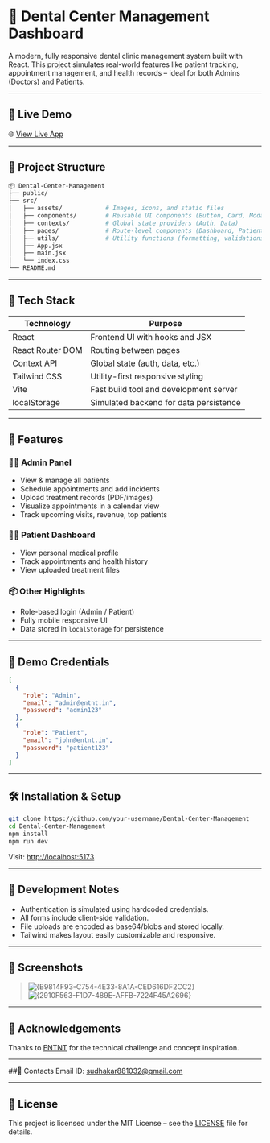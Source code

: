 # 🦷 Dental Center Management Dashboard

A modern, fully responsive dental clinic management system built with React. This project simulates real-world features like patient tracking, appointment management, and health records – ideal for both Admins (Doctors) and Patients.

---

## 🚀 Live Demo

🌐 [View Live App](https://dental-center-management-zeta.vercel.app/login)

---

## 📁 Project Structure

```bash
📦 Dental-Center-Management
├── public/
├── src/
│   ├── assets/            # Images, icons, and static files
│   ├── components/        # Reusable UI components (Button, Card, Modal)
│   ├── contexts/          # Global state providers (Auth, Data)
│   ├── pages/             # Route-level components (Dashboard, Patients)
│   ├── utils/             # Utility functions (formatting, validations)
│   ├── App.jsx
│   ├── main.jsx
│   └── index.css
└── README.md
```

---

## 🧰 Tech Stack

| Technology        | Purpose                                 |
|------------------|-----------------------------------------|
| React            | Frontend UI with hooks and JSX          |
| React Router DOM | Routing between pages                   |
| Context API      | Global state (auth, data, etc.)         |
| Tailwind CSS     | Utility-first responsive styling        |
| Vite             | Fast build tool and development server  |
| localStorage     | Simulated backend for data persistence  |

---

## 📌 Features

### 👨‍⚕️ Admin Panel
- View & manage all patients
- Schedule appointments and add incidents
- Upload treatment records (PDF/images)
- Visualize appointments in a calendar view
- Track upcoming visits, revenue, top patients

### 🧑‍💻 Patient Dashboard
- View personal medical profile
- Track appointments and health history
- View uploaded treatment files

### 📦 Other Highlights
- Role-based login (Admin / Patient)
- Fully mobile responsive UI
- Data stored in `localStorage` for persistence

---

## 🔐 Demo Credentials

```json
[
  {
    "role": "Admin",
    "email": "admin@entnt.in",
    "password": "admin123"
  },
  {
    "role": "Patient",
    "email": "john@entnt.in",
    "password": "patient123"
  }
]
```

---

## 🛠️ Installation & Setup

```bash
git clone https://github.com/your-username/Dental-Center-Management
cd Dental-Center-Management
npm install
npm run dev
```

Visit: [http://localhost:5173](http://localhost:5173)

---

## 🧪 Development Notes

- Authentication is simulated using hardcoded credentials.
- All forms include client-side validation.
- File uploads are encoded as base64/blobs and stored locally.
- Tailwind makes layout easily customizable and responsive.

---

## 📸 Screenshots


> ![{B9814F93-C754-4E33-8A1A-CED616DF2CC2}](https://github.com/user-attachments/assets/f58b6a0c-0318-4005-ab44-304a233335cc)
> ![{2910F563-F1D7-489E-AFFB-7224F45A2696}](https://github.com/user-attachments/assets/1097923e-ed5b-4573-8a63-3a2c4860782b)



---

## 🙌 Acknowledgements

Thanks to [ENTNT](https://entnt.in) for the technical challenge and concept inspiration.


---
##📇 Contacts
Email ID: sudhakar881032@gmail.com



---

## 📄 License

This project is licensed under the MIT License – see the [LICENSE](LICENSE) file for details.
